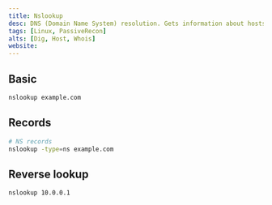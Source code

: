 ```yaml
---
title: Nslookup
desc: DNS (Domain Name System) resolution. Gets information about hosts. 
tags: [Linux, PassiveRecon]
alts: [Dig, Host, Whois]
website:
---
```


## Basic

```sh
nslookup example.com
```

## Records

```sh
# NS records
nslookup -type=ns example.com
```

## Reverse lookup

```sh
nslookup 10.0.0.1
```